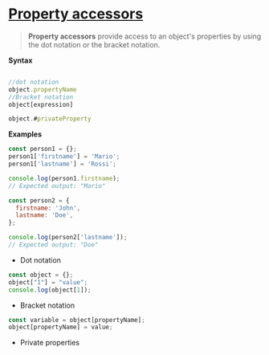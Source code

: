 # [Property accessors](https://developer.mozilla.org/en-US/docs/Web/JavaScript/Reference/Operators/Property_accessors#bracket_notation)

>**Property accessors** provide access to an object's properties by using the dot notation or the bracket notation.

**Syntax**
```javascript

//dot notation
object.propertyName
//Bracket notation
object[expression]

object.#privateProperty
```

**Examples**
```javascript
const person1 = {};
person1['firstname'] = 'Mario';
person1['lastname'] = 'Rossi';

console.log(person1.firstname);
// Expected output: "Mario"

const person2 = {
  firstname: 'John',
  lastname: 'Doe',
};

console.log(person2['lastname']);
// Expected output: "Doe"
```
- Dot notation

```javascript
const object = {};
object["1"] = "value";
console.log(object[1]);
```


- Bracket notation

```javascript
const variable = object[propertyName];
object[propertyName] = value;


```

- Private properties